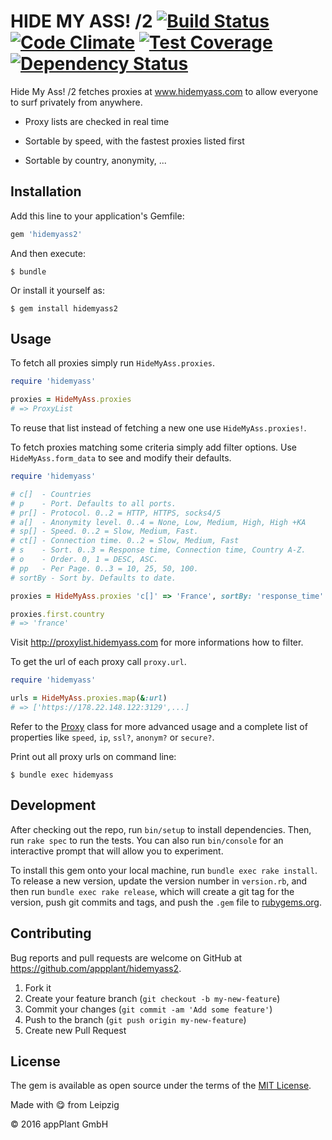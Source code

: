 # HIDE MY ASS! /2 [![Build Status](https://travis-ci.org/appPlant/hidemyass2.svg?branch=master)](https://travis-ci.org/appPlant/hidemyass2) [![Code Climate](https://codeclimate.com/github/appPlant/hidemyass2/badges/gpa.svg)](https://codeclimate.com/github/appPlant/hidemyass2) [![Test Coverage](https://codeclimate.com/github/appPlant/hidemyass2/badges/coverage.svg)](https://codeclimate.com/github/appPlant/hidemyass2/coverage) [![Dependency Status](https://gemnasium.com/badges/github.com/appPlant/hidemyass2.svg)](https://gemnasium.com/github.com/appPlant/hidemyass2)

Hide My Ass! /2 fetches proxies at www.hidemyass.com to allow everyone to surf privately from anywhere.

- Proxy lists are checked in real time

- Sortable by speed, with the fastest proxies listed first

- Sortable by country, anonymity, ...

## Installation

Add this line to your application's Gemfile:

```ruby
gem 'hidemyass2'
```

And then execute:

    $ bundle

Or install it yourself as:

    $ gem install hidemyass2

## Usage

To fetch all proxies simply run `HideMyAss.proxies`.

```ruby
require 'hidemyass'

proxies = HideMyAss.proxies
# => ProxyList
```

To reuse that list instead of fetching a new one use `HideMyAss.proxies!`.

To fetch proxies matching some criteria simply add filter options. Use `HideMyAss.form_data` to see and modify their defaults.

```ruby
require 'hidemyass'

# c[]  - Countries
# p    - Port. Defaults to all ports.
# pr[] - Protocol. 0..2 = HTTP, HTTPS, socks4/5
# a[]  - Anonymity level. 0..4 = None, Low, Medium, High, High +KA
# sp[] - Speed. 0..2 = Slow, Medium, Fast.
# ct[] - Connection time. 0..2 = Slow, Medium, Fast
# s    - Sort. 0..3 = Response time, Connection time, Country A-Z.
# o    - Order. 0, 1 = DESC, ASC.
# pp   - Per Page. 0..3 = 10, 25, 50, 100.
# sortBy - Sort by. Defaults to date.

proxies = HideMyAss.proxies 'c[]' => 'France', sortBy: 'response_time'

proxies.first.country
# => 'france'
```

Visit http://proxylist.hidemyass.com for more informations how to filter.

To get the url of each proxy call `proxy.url`.

```ruby
require 'hidemyass'

urls = HideMyAss.proxies.map(&:url)
# => ['https://178.22.148.122:3129',...]
```

Refer to the [Proxy](https://github.com/appPlant/hidemyass2/blob/master/lib/hidemyass/proxy.rb) class for more advanced usage and a complete list of properties like `speed`, `ip`, `ssl?`, `anonym?` or `secure?`.

Print out all proxy urls on command line:

    $ bundle exec hidemyass

## Development

After checking out the repo, run `bin/setup` to install dependencies. Then, run `rake spec` to run the tests. You can also run `bin/console` for an interactive prompt that will allow you to experiment.

To install this gem onto your local machine, run `bundle exec rake install`. To release a new version, update the version number in `version.rb`, and then run `bundle exec rake release`, which will create a git tag for the version, push git commits and tags, and push the `.gem` file to [rubygems.org](https://rubygems.org).

## Contributing

Bug reports and pull requests are welcome on GitHub at https://github.com/appplant/hidemyass2.

1. Fork it
2. Create your feature branch (`git checkout -b my-new-feature`)
3. Commit your changes (`git commit -am 'Add some feature'`)
4. Push to the branch (`git push origin my-new-feature`)
5. Create new Pull Request


## License

The gem is available as open source under the terms of the [MIT License](http://opensource.org/licenses/MIT).

Made with :yum: from Leipzig

© 2016 appPlant GmbH

